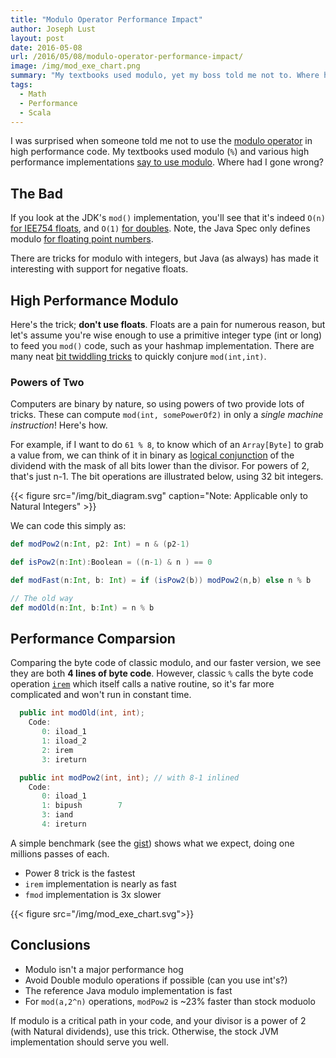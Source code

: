 ```yaml
---
title: "Modulo Operator Performance Impact"
author: Joseph Lust
layout: post
date: 2016-05-08
url: /2016/05/08/modulo-operator-performance-impact/
image: /img/mod_exe_chart.png
summary: "My textbooks used modulo, yet my boss told me not to. Where had I gone wrong?"
tags:
  - Math
  - Performance
  - Scala
---
```


I was surprised when someone told me not to use the [modulo operator][7] in high performance code. My textbooks used modulo (`%`) and various high performance implementations [say to use modulo][10]. Where had I gone wrong?

## The Bad
If you look at the JDK's `mod()` implementation, you'll see that it's indeed `O(n)` [for IEE754 floats][12], and `O(1)` [for doubles][13]. Note, the Java Spec only defines modulo [for floating point numbers][5].

There are tricks for modulo with integers, but Java (as always) has made it interesting with support for negative floats.

## High Performance Modulo

Here's the trick; __don't use floats__. Floats are a pain for numerous reason, but let's assume you're wise enough to use a primitive integer type (int or long) to feed you `mod()` code, such as your hashmap implementation. There are many neat [bit twiddling tricks][6] to quickly conjure `mod(int,int)`.

### Powers of Two

Computers are binary by nature, so using powers of two provide lots of tricks. These can compute `mod(int, somePowerOf2)` in only a _single machine instruction_! Here's how.


<!-- %[link to LustBox algos][1] -->

For example, if I want to do `61 % 8`, to know which of an `Array[Byte]` to grab a value from, we can think of it in binary as [logical conjunction][14] of the dividend with the  mask of all bits lower than the divisor. For powers of 2, that's just n-1. The bit operations are illustrated below, using 32 bit integers.

{{< figure src="/img/bit_diagram.svg" caption="Note: Applicable only to Natural Integers" >}}

We can code this simply as:

```scala 
def modPow2(n:Int, p2: Int) = n & (p2-1)

def isPow2(n:Int):Boolean = ((n-1) & n ) == 0

def modFast(n:Int, b: Int) = if (isPow2(b)) modPow2(n,b) else n % b

// The old way
def modOld(n:Int, b:Int) = n % b
```

## Performance Comparsion

Comparing the byte code of classic modulo, and our faster version, we see they are both **4 lines of byte code**. However, classic `%` calls the byte code operation [`irem`][15] which itself calls a native routine, so it's far more complicated and won't run in constant time.

```java
  public int modOld(int, int);
    Code:
       0: iload_1
       1: iload_2
       2: irem
       3: ireturn

  public int modPow2(int, int); // with 8-1 inlined
    Code:
       0: iload_1
       1: bipush        7
       3: iand
       4: ireturn
```

A simple benchmark (see the [gist][16]) shows what we expect, doing one millions passes of each.

- Power 8 trick is the fastest
- `irem` implementation is nearly as fast
- `fmod` implementation is 3x slower

{{< figure src="/img/mod_exe_chart.svg">}}

<!---
t = [1.589,1.954,7.987]
bar(t)
set(ax,'XTickLabel', {"n & b-1","n % b (int)","n % b (double)"})
title("Comparision of Modulo Execution Times")
ylabel('Mean Time (ns)')
xlabel("Modulo Methods")
t(2)/t(1)
-->

## Conclusions

- Modulo isn't a major performance hog
- Avoid Double modulo operations if possible (can you use int's?)
- The reference Java modulo implementation is fast
- For `mod(a,2^n)` operations, `modPow2` is ~23% faster than stock moduolo

If modulo is a critical path in your code, and your divisor is a power of 2 (with Natural dividends), use this trick. Otherwise, the stock JVM implementation should serve you well.


<!---

### floating
### Common Ints

TODO: remainderKnuth, remainderBurnikelZiegler, in BigDecimal
TODO: Check Knuth book for other Impl's (didn't see any)

first 3 Google hits, none mention the cost of the operation. Sadness.
-->

 [1]: http://www.cafeaulait.org/course/week2/15.html
 [2]: http://www.javaranch.com/drive/modulo.html
 [3]: http://www.dreamincode.net/forums/topic/273783-the-use-of-the-modulo-operator/
 [4]: http://dhruba.name/2011/07/12/performance-pattern-modulo-and-powers-of-two/
 [5]: https://docs.oracle.com/javase/specs/jls/se8/html/jls-15.html#jls-15.17.3
 [6]: http://graphics.stanford.edu/~seander/bithacks.html#ModulusDivisionEasy
 [7]: https://en.wikipedia.org/wiki/Modulo_operation
 [10]: https://dzone.com/articles/hashmap-performance
 [11]: https://github.com/openjdk-mirror/jdk7u-jdk/blob/f4d80957e89a19a29bb9f9807d2a28351ed7f7df/src/share/native/java/util/zip/zlib-1.2.3/zadler32.c#L47
 [12]: https://github.com/openjdk-mirror/jdk7u-jdk/blob/f4d80957e89a19a29bb9f9807d2a28351ed7f7df/src/share/native/java/lang/fdlibm/src/e_fmod.c#L42
 [13]: https://github.com/openjdk-mirror/jdk7u-jdk/blob/f4d80957e89a19a29bb9f9807d2a28351ed7f7df/src/share/native/java/lang/fdlibm/src/s_modf.c#L46
 [14]: https://en.wikipedia.org/wiki/Logical_conjunction
 [15]: https://docs.oracle.com/javase/specs/jvms/se7/html/jvms-6.html#jvms-6.5.irem
 [16]: https://gist.github.com/twistedpair/58414ee3237544eaf54a787a59f656c6
  
 
 
